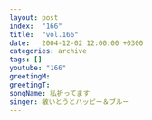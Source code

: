 ```yaml
---
layout: post
index:  "166"
title:  "vol.166"
date:   2004-12-02 12:00:00 +0300
categories: archive
tags: []
youtube: "166"
greetingM: 
greetingT: 
songName: 私祈ってます
singer: 敏いとうとハッピー＆ブルー
---
```

